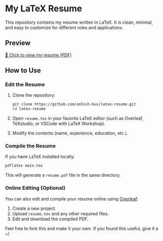 # My LaTeX Resume

This repository contains my resume written in LaTeX. It is clean, minimal, and easy to customize for different roles and applications.

## Preview

[📄 Click to view my resume (PDF)](./main.pdf)

## How to Use

### Edit the Resume

1. Clone the repository:

   ```bash
   git clone https://github.com/ashish-kus/latex-resume.git
   cd latex-resume
   ```

2. Open `resume.tex` in your favorite LaTeX editor (such as Overleaf, TeXstudio, or VSCode with LaTeX Workshop).

3. Modify the contents (name, experience, education, etc.).

### Compile the Resume

If you have LaTeX installed locally:

```bash
pdflatex main.tex
```

This will generate a `resume.pdf` file in the same directory.

### Online Editing (Optional)

You can also edit and compile your resume online using [Overleaf](https://www.overleaf.com/):

1. Create a new project.
2. Upload `resume.tex` and any other required files.
3. Edit and download the compiled PDF.

Feel free to fork this and make it your own. If you found this useful, give it a ⭐️!
